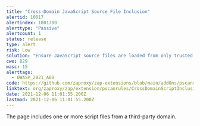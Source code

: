 ```yaml
---
title: "Cross-Domain JavaScript Source File Inclusion"
alertid: 10017
alertindex: 1001700
alerttype: "Passive"
alertcount: 1
status: release
type: alert
risk: Low
solution: "Ensure JavaScript source files are loaded from only trusted sources, and the sources can't be controlled by end users of the application."
cwe: 829
wasc: 15
alerttags: 
  - OWASP_2021_A08
code: https://github.com/zaproxy/zap-extensions/blob/main/addOns/pscanrules/src/main/java/org/zaproxy/zap/extension/pscanrules/CrossDomainScriptInclusionScanRule.java
linktext: org/zaproxy/zap/extension/pscanrules/CrossDomainScriptInclusionScanRule.java
date: 2021-12-06 11:01:55.200Z
lastmod: 2021-12-06 11:01:55.200Z
---
```

The page includes one or more script files from a third-party domain.
